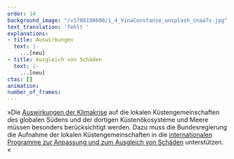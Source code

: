 ```yaml
---
order: 14
background_image: "/v1708198690/1_4_VinaConstanze_unsplash_cnaa7v.jpg"
text_translation: 'fehlt '
explanations:
- title: Auswirkungen
  text: |-
    ...[neu]
- title: Ausgleich von Schäden
  text: |-
    ...[neu]
ctas: []
animation:
number_of_frames:
---
```

»Die [Auswirkungen der Klimakrise](# "Auswirkungen") auf die lokalen Küstengemeinschaften des globalen Südens und der dortigen Küstenökosysteme und Meere müssen besonders berücksichtigt werden. Dazu muss die Bundesregierung die Aufnahme der lokalen Küstengemeinschaften in die [internationalen Programme zur Anpassung und zum Ausgleich von Schäden](# "Ausgleich von Schäden") unterstützen. «